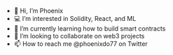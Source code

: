 - 👋 Hi, I’m Phoenix
- 💻 I’m interested in Solidity, React, and ML 
- 📌 I’m currently learning how to build smart contracts
- 🔗 I’m looking to collaborate on web3 projects
- 📫 How to reach me @phoenixdo77 on Twitter

<!---
phoenixdo-eth/phoenixdo-eth is a ✨ special ✨ repository because its `README.md` (this file) appears on your GitHub profile.
You can click the Preview link to take a look at your changes.
--->
